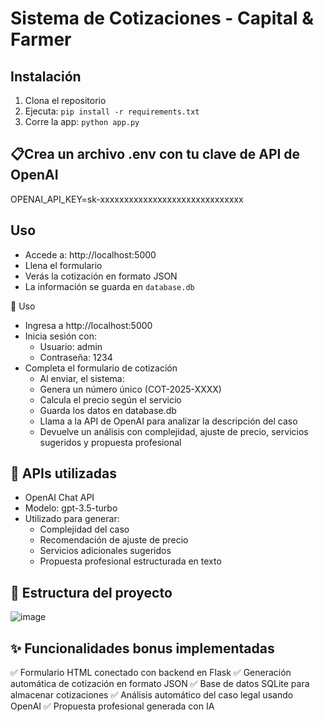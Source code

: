 # Sistema de Cotizaciones - Capital & Farmer

## Instalación

1. Clona el repositorio
2. Ejecuta: `pip install -r requirements.txt`
3. Corre la app: `python app.py`

## 📋Crea un archivo .env con tu clave de API de OpenAI
OPENAI_API_KEY=sk-xxxxxxxxxxxxxxxxxxxxxxxxxxxxxx

## Uso

- Accede a: http://localhost:5000
- Llena el formulario
- Verás la cotización en formato JSON
- La información se guarda en `database.db`



🚀 Uso
- Ingresa a http://localhost:5000
- Inicia sesión con:
  - Usuario: admin
  - Contraseña: 1234
 - Completa el formulario de cotización
   - Al enviar, el sistema:
   - Genera un número único (COT-2025-XXXX)
   - Calcula el precio según el servicio
   - Guarda los datos en database.db
   - Llama a la API de OpenAI para analizar la descripción del caso
   - Devuelve un análisis con complejidad, ajuste de precio, servicios sugeridos y propuesta profesional

## 🤖 APIs utilizadas
- OpenAI Chat API
- Modelo: gpt-3.5-turbo
- Utilizado para generar:
  - Complejidad del caso
  - Recomendación de ajuste de precio
  - Servicios adicionales sugeridos
  - Propuesta profesional estructurada en texto
 
## 📁 Estructura del proyecto
![image](https://github.com/user-attachments/assets/8146cd76-6343-4e08-8f9e-e9eb7c2e473c)


## ✨ Funcionalidades bonus implementadas

✅ Formulario HTML conectado con backend en Flask
✅ Generación automática de cotización en formato JSON
✅ Base de datos SQLite para almacenar cotizaciones
✅ Análisis automático del caso legal usando OpenAI
✅ Propuesta profesional generada con IA
